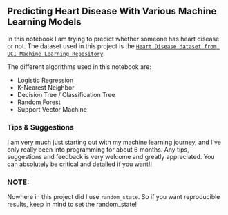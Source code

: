 ## Predicting Heart Disease With Various Machine Learning Models

In this notebook I am trying to predict whether someone has heart disease or not. The dataset used in this project is
the [`Heart Disease dataset from UCI Machine Learning Repository`](https://archive.ics.uci.edu/dataset/45/heart+disease).

The different algorithms used in this notebook are:
* Logistic Regression
* K-Nearest Neighbor
* Decision Tree / Classification Tree
* Random Forest
* Support Vector Machine

### Tips & Suggestions

I am very much just starting out with my machine learning journey, and I've only really been into programming for about 
6 months. Any tips, suggestions and feedback is very welcome and greatly appreciated. You can absolutely be critical and
detailed if you want!!

### NOTE:

Nowhere in this project did I use `random_state`. So if you want reproducible results, keep in mind to set the 
random_state!
